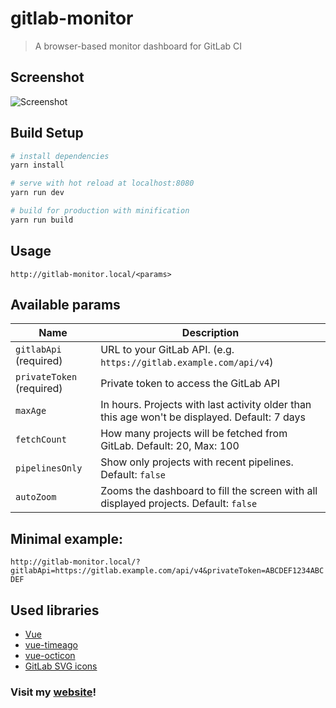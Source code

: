 # gitlab-monitor

> A browser-based monitor dashboard for GitLab CI

## Screenshot
![Screenshot](/../resources/screenshots/screenshot.png?raw=true)

## Build Setup

``` bash
# install dependencies
yarn install

# serve with hot reload at localhost:8080
yarn run dev

# build for production with minification
yarn run build
```

## Usage

`
http://gitlab-monitor.local/<params>
`

## Available params

Name                            | Description
--------------------------------|--------------------------------------------
`gitlabApi` (required)          | URL to your GitLab API. (e.g. `https://gitlab.example.com/api/v4`)
`privateToken` (required)       | Private token to access the GitLab API
`maxAge`                        | In hours. Projects with last activity older than this age won't be displayed. Default: 7 days
`fetchCount`                    | How many projects will be fetched from GitLab. Default: 20, Max: 100
`pipelinesOnly`                 | Show only projects with recent pipelines. Default: `false`
`autoZoom`                      | Zooms the dashboard to fill the screen with all displayed projects. Default: `false`

## Minimal example:

`http://gitlab-monitor.local/?gitlabApi=https://gitlab.example.com/api/v4&privateToken=ABCDEF1234ABCDEF`

## Used libraries
- [Vue](https://vuejs.org)
- [vue-timeago](https://github.com/egoist/vue-timeago)
- [vue-octicon](https://github.com/Justineo/vue-octicon)
- [GitLab SVG icons](https://gitlab.com/gitlab-org/gitlab-svgs)

### Visit my [website](https://timoschwarzer.com)!
